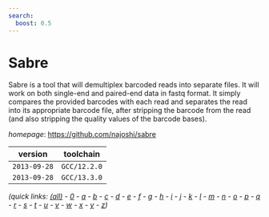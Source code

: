 ```yaml
---
search:
  boost: 0.5
---
```

# Sabre

Sabre is a tool that will demultiplex barcoded reads  into separate files. It will work on both single-end and paired-end  data in fastq format. It simply compares the provided barcodes with  each read and separates the read into its appropriate barcode file,  after stripping the barcode from the read (and also stripping  the quality values of the barcode bases).

*homepage*: <https://github.com/najoshi/sabre>

version | toolchain
--------|----------
``2013-09-28`` | ``GCC/12.2.0``
``2013-09-28`` | ``GCC/13.3.0``


*(quick links: [(all)](../index.md) - [0](../0/index.md) - [a](../a/index.md) - [b](../b/index.md) - [c](../c/index.md) - [d](../d/index.md) - [e](../e/index.md) - [f](../f/index.md) - [g](../g/index.md) - [h](../h/index.md) - [i](../i/index.md) - [j](../j/index.md) - [k](../k/index.md) - [l](../l/index.md) - [m](../m/index.md) - [n](../n/index.md) - [o](../o/index.md) - [p](../p/index.md) - [q](../q/index.md) - [r](../r/index.md) - [s](../s/index.md) - [t](../t/index.md) - [u](../u/index.md) - [v](../v/index.md) - [w](../w/index.md) - [x](../x/index.md) - [y](../y/index.md) - [z](../z/index.md))*

